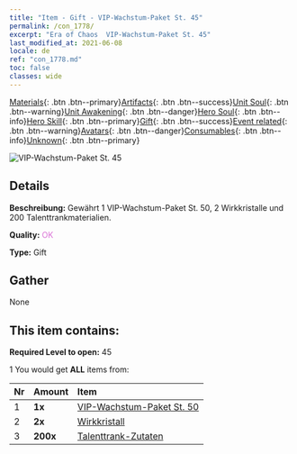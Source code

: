```yaml
---
title: "Item - Gift - VIP-Wachstum-Paket St. 45"
permalink: /con_1778/
excerpt: "Era of Chaos  VIP-Wachstum-Paket St. 45"
last_modified_at: 2021-06-08
locale: de
ref: "con_1778.md"
toc: false
classes: wide
---
```

 [Materials](/ItemsDE/){: .btn .btn--primary}[Artifacts](/ItemsDE/Artifacts/){: .btn .btn--success}[Unit Soul](/ItemsDE/UnitSoul/){: .btn .btn--warning}[Unit Awakening](/ItemsDE/UnitAwakening/){: .btn .btn--danger}[Hero Soul](/ItemsDE/HeroSoul/){: .btn .btn--info}[Hero Skill](/ItemsDE/HeroSkill/){: .btn .btn--primary}[Gift](/ItemsDE/Gift/){: .btn .btn--success}[Event related](/ItemsDE/Events/){: .btn .btn--warning}[Avatars](/ItemsDE/Avatars/){: .btn .btn--danger}[Consumables](/ItemsDE/Consumables/){: .btn .btn--info}[Unknown](/ItemsDE/Unknown/){: .btn .btn--primary}

 ![VIP-Wachstum-Paket St. 45](/images/t/i_907220.png)

## Details
 **Beschreibung:** Gewährt 1 VIP-Wachstum-Paket St. 50, 2 Wirkkristalle und 200 Talenttrankmaterialien.

 **Quality:** <span style="color: #DA70D6">OK</span>

 **Type:** Gift

## Gather

  None

## This item contains:

 **Required Level to open:** 45

 1 You would get **ALL** items  from:

  | Nr | Amount |     Item    |
  |:---|:-------|:------------|
  | 1 |  **1x** | [VIP-Wachstum-Paket St. 50](/ItemsDE/con_1779/) |  | 
  | 2 |  **2x** | [Wirkkristall](/ItemsDE/art_189/) |  | 
  | 3 |  **200x** | [Talenttrank-Zutaten](/ItemsDE/con_1120/) |  | 
